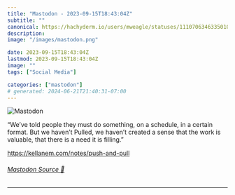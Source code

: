 ```yaml
---
title: "Mastodon - 2023-09-15T18:43:04Z"
subtitle: ""
canonical: https://hachyderm.io/users/mweagle/statuses/111070634633501019
description:
image: "/images/mastodon.png"

date: 2023-09-15T18:43:04Z
lastmod: 2023-09-15T18:43:04Z
image: ""
tags: ["Social Media"]

categories: ["mastodon"]
# generated: 2024-06-21T21:40:31-07:00
---
```

![Mastodon](/images/mastodon.png)

<p>“We’ve told people they must do something, on a schedule, in a certain format. But we haven’t Pulled, we haven’t created a sense that the work is valuable, that there is a need it is filling.”</p><p><a href="https://kellanem.com/notes/push-and-pull" target="_blank" rel="nofollow noopener noreferrer" translate="no"><span class="invisible">https://</span><span class="ellipsis">kellanem.com/notes/push-and-pu</span><span class="invisible">ll</span></a></p>


###### [Mastodon Source 🐘](https://hachyderm.io/@mweagle/111070634633501019)

___
